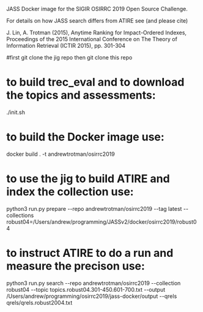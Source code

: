 JASS Docker image for the SIGIR OSIRRC 2019 Open Source Challenge.

For details on how JASS search differs from ATIRE see (and please cite)

J. Lin, A. Trotman (2015), Anytime Ranking for Impact-Ordered Indexes, Proceedings of the 2015 International Conference on The Theory of Information Retrieval (ICTIR 2015), pp. 301-304



#first git clone the jig repo then git clone this repo
# to build trec_eval and to download the topics and assessments:

./init.sh

# to build the Docker image use:

docker build . -t andrewtrotman/osirrc2019

# to use the jig to build ATIRE and index the collection use:

python3 run.py prepare --repo andrewtrotman/osirrc2019 --tag latest --collections robust04=/Users/andrew/programming/JASSv2/docker/osirrc2019/robust04

# to instruct ATIRE to do a run and measure the precison use:

python3 run.py search --repo andrewtrotman/osirrc2019 --collection robust04 --topic topics.robust04.301-450.601-700.txt  --output /Users/andrew/programming/osirrc2019/jass-docker/output --qrels qrels/qrels.robust2004.txt

